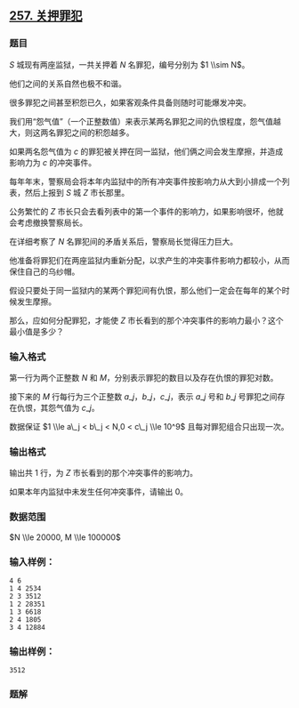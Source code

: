 ## [257\. 关押罪犯](https://www.acwing.com/problem/content/259/)

### 题目

$S$ 城现有两座监狱，一共关押着 $N$ 名罪犯，编号分别为 $1 \\sim N$。

他们之间的关系自然也极不和谐。

很多罪犯之间甚至积怨已久，如果客观条件具备则随时可能爆发冲突。

我们用“怨气值”（一个正整数值）来表示某两名罪犯之间的仇恨程度，怨气值越大，则这两名罪犯之间的积怨越多。

如果两名怨气值为 $c$ 的罪犯被关押在同一监狱，他们俩之间会发生摩擦，并造成影响力为 $c$ 的冲突事件。

每年年末，警察局会将本年内监狱中的所有冲突事件按影响力从大到小排成一个列表，然后上报到 $S$ 城 $Z$ 市长那里。

公务繁忙的 $Z$ 市长只会去看列表中的第一个事件的影响力，如果影响很坏，他就会考虑撤换警察局长。

在详细考察了 $N$ 名罪犯间的矛盾关系后，警察局长觉得压力巨大。

他准备将罪犯们在两座监狱内重新分配，以求产生的冲突事件影响力都较小，从而保住自己的乌纱帽。

假设只要处于同一监狱内的某两个罪犯间有仇恨，那么他们一定会在每年的某个时候发生摩擦。

那么，应如何分配罪犯，才能使 $Z$ 市长看到的那个冲突事件的影响力最小？这个最小值是多少？

### 输入格式

第一行为两个正整数 $N$ 和 $M$，分别表示罪犯的数目以及存在仇恨的罪犯对数。

接下来的 $M$ 行每行为三个正整数 $a\_j，b\_j，c\_j$，表示 $a\_j$ 号和 $b\_j$ 号罪犯之间存在仇恨，其怨气值为 $c\_j$。

数据保证 $1 \\le a\_j < b\_j < N,0 < c\_j \\le 10^9$ 且每对罪犯组合只出现一次。

### 输出格式

输出共 $1$ 行，为 $Z$ 市长看到的那个冲突事件的影响力。

如果本年内监狱中未发生任何冲突事件，请输出 $0$。

### 数据范围

$N \\le 20000, M \\le 100000$

### 输入样例：

```
4 6
1 4 2534
2 3 3512
1 2 28351
1 3 6618
2 4 1805
3 4 12884
```

### 输出样例：

```
3512
```

### 题解

